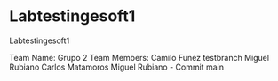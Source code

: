 # Labtestingesoft1
Labtestingesoft1

Team Name: Grupo 2
Team Members:   Camilo Funez
testbranch
                Miguel Rubiano
                Carlos Matamoros
                Miguel Rubiano - Commit
main

